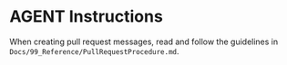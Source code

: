 # AGENT Instructions

When creating pull request messages, read and follow the guidelines in `Docs/99_Reference/PullRequestProcedure.md`.
